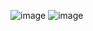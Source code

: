 ![image](https://user-images.githubusercontent.com/116554606/202730500-1ffbc39a-49d8-4df6-a4a1-191c2b418871.png)
![image](https://user-images.githubusercontent.com/116554606/202730629-a313fa7e-8b21-47c7-8b4e-f6437fd7e6ed.png)

